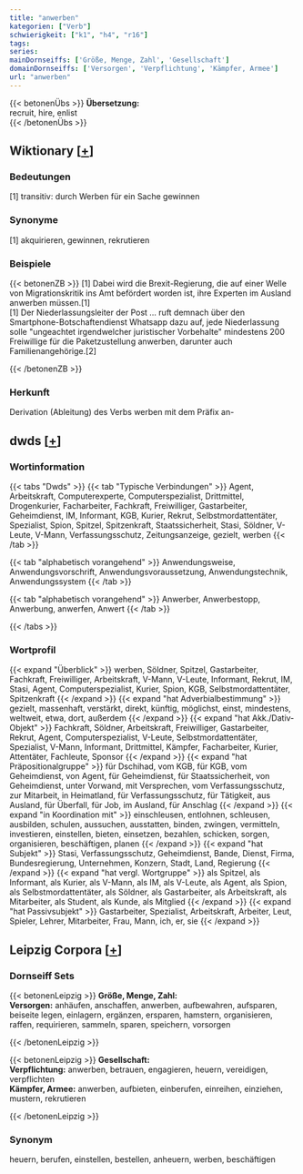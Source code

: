 ```yaml
---
title: "anwerben"
kategorien: ["Verb"]
schwierigkeit: ["k1", "h4", "r16"]
tags:
series:
mainDornseiffs: ['Größe, Menge, Zahl', 'Gesellschaft']
domainDornseiffs: ['Versorgen', 'Verpflichtung', 'Kämpfer, Armee']
url: "anwerben"
---
```


{{< betonenÜbs >}}
**Übersetzung:**  
recruit, hire, enlist  
{{< /betonenÜbs >}}

## Wiktionary [[+](https://de.wiktionary.org/wiki/anwerben)]

### Bedeutungen
[1] transitiv: durch Werben für ein Sache gewinnen  

### Synonyme
[1] akquirieren, gewinnen, rekrutieren  

### Beispiele
{{< betonenZB >}}
[1] Dabei wird die Brexit-Regierung, die auf einer Welle von Migrationskritik ins Amt befördert worden ist, ihre Experten im Ausland anwerben müssen.[1]  
[1] Der Niederlassungsleiter der Post … ruft demnach über den Smartphone-Botschaftendienst Whatsapp dazu auf, jede Niederlassung solle "ungeachtet irgendwelcher juristischer Vorbehalte" mindestens 200 Freiwillige für die Paketzustellung anwerben, darunter auch Familienangehörige.[2]  

{{< /betonenZB >}}
### Herkunft
Derivation (Ableitung) des Verbs werben mit dem Präfix an-  



## dwds [[+](https://www.dwds.de/wb/anwerben)]

### Wortinformation
{{< tabs "Dwds" >}}
{{< tab "Typische Verbindungen" >}}
Agent, Arbeitskraft, Computerexperte, Computerspezialist, Drittmittel, Drogenkurier, Facharbeiter, Fachkraft, Freiwilliger, Gastarbeiter, Geheimdienst, IM, Informant, KGB, Kurier, Rekrut, Selbstmordattentäter, Spezialist, Spion, Spitzel, Spitzenkraft, Staatssicherheit, Stasi, Söldner, V-Leute, V-Mann, Verfassungsschutz, Zeitungsanzeige, gezielt, werben
{{< /tab >}}

{{< tab "alphabetisch vorangehend" >}}
Anwendungsweise, Anwendungsvorschrift, Anwendungsvoraussetzung, Anwendungstechnik, Anwendungssystem
{{< /tab >}}

{{< tab "alphabetisch vorangehend" >}}
Anwerber, Anwerbestopp, Anwerbung, anwerfen, Anwert
{{< /tab >}}

{{< /tabs >}}

### Wortprofil
{{< expand "Überblick" >}} werben, Söldner, Spitzel, Gastarbeiter, Fachkraft, Freiwilliger, Arbeitskraft, V-Mann, V-Leute, Informant, Rekrut, IM, Stasi, Agent, Computerspezialist, Kurier, Spion, KGB, Selbstmordattentäter, Spitzenkraft {{< /expand >}}
{{< expand "hat Adverbialbestimmung" >}} gezielt, massenhaft, verstärkt, direkt, künftig, möglichst, einst, mindestens, weltweit, etwa, dort, außerdem {{< /expand >}}
{{< expand "hat Akk./Dativ-Objekt" >}} Fachkraft, Söldner, Arbeitskraft, Freiwilliger, Gastarbeiter, Rekrut, Agent, Computerspezialist, V-Leute, Selbstmordattentäter, Spezialist, V-Mann, Informant, Drittmittel, Kämpfer, Facharbeiter, Kurier, Attentäter, Fachleute, Sponsor {{< /expand >}}
{{< expand "hat Präpositionalgruppe" >}} für Dschihad, vom KGB, für KGB, vom Geheimdienst, von Agent, für Geheimdienst, für Staatssicherheit, von Geheimdienst, unter Vorwand, mit Versprechen, vom Verfassungsschutz, zur Mitarbeit, in Heimatland, für Verfassungsschutz, für Tätigkeit, aus Ausland, für Überfall, für Job, im Ausland, für Anschlag {{< /expand >}}
{{< expand "in Koordination mit" >}} einschleusen, entlohnen, schleusen, ausbilden, schulen, aussuchen, ausstatten, binden, zwingen, vermitteln, investieren, einstellen, bieten, einsetzen, bezahlen, schicken, sorgen, organisieren, beschäftigen, planen {{< /expand >}}
{{< expand "hat Subjekt" >}} Stasi, Verfassungsschutz, Geheimdienst, Bande, Dienst, Firma, Bundesregierung, Unternehmen, Konzern, Stadt, Land, Regierung {{< /expand >}}
{{< expand "hat vergl. Wortgruppe" >}} als Spitzel, als Informant, als Kurier, als V-Mann, als IM, als V-Leute, als Agent, als Spion, als Selbstmordattentäter, als Söldner, als Gastarbeiter, als Arbeitskraft, als Mitarbeiter, als Student, als Kunde, als Mitglied {{< /expand >}}
{{< expand "hat Passivsubjekt" >}} Gastarbeiter, Spezialist, Arbeitskraft, Arbeiter, Leut, Spieler, Lehrer, Mitarbeiter, Frau, Mann, ich, er, sie {{< /expand >}}

## Leipzig Corpora [[+](https://corpora.uni-leipzig.de/en/res?word=anwerben&corpusId=deu_newscrawl-public_2018)]

### Dornseiff Sets
{{< betonenLeipzig >}}
**Größe, Menge, Zahl:**  
**Versorgen:** anhäufen, anschaffen, anwerben, aufbewahren, aufsparen, beiseite legen, einlagern, ergänzen, ersparen, hamstern, organisieren, raffen, requirieren, sammeln, sparen, speichern, vorsorgen  

{{< /betonenLeipzig >}}


{{< betonenLeipzig >}}
**Gesellschaft:**  
**Verpflichtung:** anwerben, betrauen, engagieren, heuern, vereidigen, verpflichten  
**Kämpfer, Armee:** anwerben, aufbieten, einberufen, einreihen, einziehen, mustern, rekrutieren  

{{< /betonenLeipzig >}}

### Synonym
heuern, berufen, einstellen, bestellen, anheuern, werben, beschäftigen

